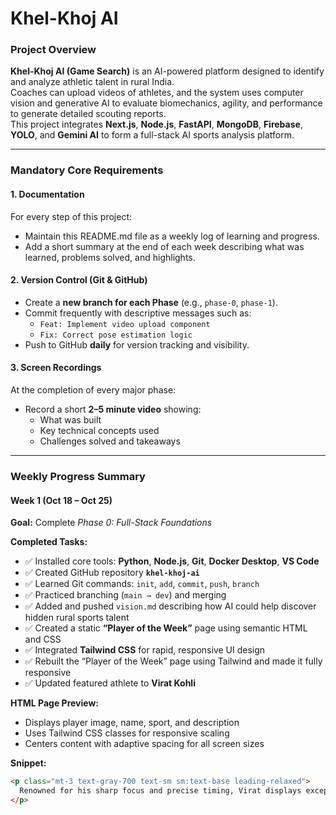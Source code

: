 # Khel-Khoj AI

### Project Overview
**Khel-Khoj AI (Game Search)** is an AI-powered platform designed to identify and analyze athletic talent in rural India.  
Coaches can upload videos of athletes, and the system uses computer vision and generative AI to evaluate biomechanics, agility, and performance to generate detailed scouting reports.  
This project integrates **Next.js**, **Node.js**, **FastAPI**, **MongoDB**, **Firebase**, **YOLO**, and **Gemini AI** to form a full-stack AI sports analysis platform.

---

### Mandatory Core Requirements

#### 1. Documentation
For every step of this project:
- Maintain this README.md file as a weekly log of learning and progress.  
- Add a short summary at the end of each week describing what was learned, problems solved, and highlights.

#### 2. Version Control (Git & GitHub)
- Create a **new branch for each Phase** (e.g., `phase-0`, `phase-1`).
- Commit frequently with descriptive messages such as:
  - `Feat: Implement video upload component`
  - `Fix: Correct pose estimation logic`
- Push to GitHub **daily** for version tracking and visibility.

#### 3. Screen Recordings
At the completion of every major phase:
- Record a short **2–5 minute video** showing:
  - What was built  
  - Key technical concepts used  
  - Challenges solved and takeaways

---

### Weekly Progress Summary

#### Week 1 (Oct 18 – Oct 25)

**Goal:** Complete *Phase 0: Full-Stack Foundations*

**Completed Tasks:**
- ✅ Installed core tools: **Python**, **Node.js**, **Git**, **Docker Desktop**, **VS Code**
- ✅ Created GitHub repository **`khel-khoj-ai`**
- ✅ Learned Git commands: `init`, `add`, `commit`, `push`, `branch`
- ✅ Practiced branching (`main → dev`) and merging
- ✅ Added and pushed `vision.md` describing how AI could help discover hidden rural sports talent
- ✅ Created a static **“Player of the Week”** page using semantic HTML and CSS
- ✅ Integrated **Tailwind CSS** for rapid, responsive UI design
- ✅ Rebuilt the “Player of the Week” page using Tailwind and made it fully responsive
- ✅ Updated featured athlete to **Virat Kohli**

**HTML Page Preview:**
- Displays player image, name, sport, and description
- Uses Tailwind CSS classes for responsive scaling
- Centers content with adaptive spacing for all screen sizes

**Snippet:**
```html
<p class="mt-3 text-gray-700 text-sm sm:text-base leading-relaxed">
  Renowned for his sharp focus and precise timing, Virat displays exceptional batting consistency and leadership on the field.
</p>
